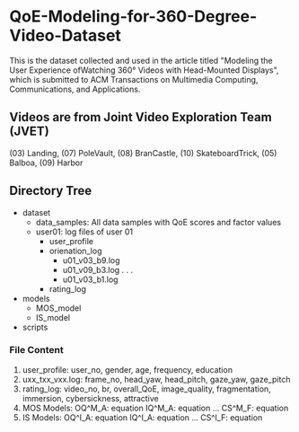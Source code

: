 # QoE-Modeling-for-360-Degree-Video-Dataset
This is the dataset collected and used in the article titled "Modeling the User Experience ofWatching 360° Videos with
Head-Mounted Displays", which is submitted to ACM Transactions on Multimedia Computing, Communications, and Applications.
## Videos are from Joint Video Exploration Team (JVET)
(03) Landing, (07) PoleVault, (08) BranCastle, (10) SkateboardTrick, (05) Balboa, (09) Harbor
## Directory Tree
- dataset
  - data_samples: All data samples with QoE scores and factor values
  - user01: log files of user 01
    - user_profile
    - orienation_log
      - u01_v03_b9.log
      - u01_v09_b3.log
      .
      .
      .
      - u01_v03_b1.log
    - rating_log
- models
  - MOS_model
  - IS_model
- scripts
### File Content
1. user_profile:
  user_no, gender, age, frequency, education
2. uxx_txx_vxx.log:
  frame_no, head_yaw, head_pitch, gaze_yaw, gaze_pitch
3. rating_log:
  video_no, br, overall_QoE, image_quality, fragmentation, immersion, cybersickness, attractive
4. MOS Models:
  OQ^M_A: equation
  IQ^M_A: equation
  ...
  CS^M_F: equation
5. IS Models:
  OQ^I_A: equation
  IQ^I_A: equation
  ...
  CS^I_F: equation
